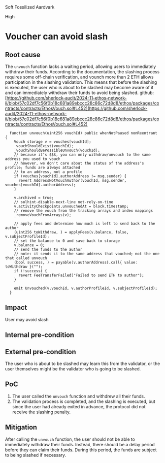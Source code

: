 Soft Fossilized Aardvark

High

# Voucher can avoid slash

## Root cause
The `unvouch` function lacks a waiting period, allowing users to immediately withdraw their funds.
According to the documentation, the slashing process requires some off-chain verification, and vounch more than 2 ETH allows participation in the slashing validation. 
This means that before the slashing is executed, the user who is about to be slashed may become aware of it and can immediately withdraw their funds to avoid being slashed.
github:[https://github.com/sherlock-audit/2024-11-ethos-network-ii/blob/57c02df7c56f0b18c681a89ebccc28c86c72d8d8/ethos/packages/contracts/contracts/EthosVouch.sol#L452](https://github.com/sherlock-audit/2024-11-ethos-network-ii/blob/57c02df7c56f0b18c681a89ebccc28c86c72d8d8/ethos/packages/contracts/contracts/EthosVouch.sol#L452)
```solidity
  function unvouch(uint256 vouchId) public whenNotPaused nonReentrant {
    Vouch storage v = vouches[vouchId];
    _vouchShouldExist(vouchId);
    _vouchShouldBePossibleUnvouch(vouchId);
    // because it's $$$, you can only withdraw/unvouch to the same address you used to vouch
    // however, we don't care about the status of the address's profile; funds are always attached
    // to an address, not a profile
    if (vouches[vouchId].authorAddress != msg.sender) {
      revert AddressNotVouchAuthor(vouchId, msg.sender, vouches[vouchId].authorAddress);
    }

    v.archived = true;
    // solhint-disable-next-line not-rely-on-time
    v.activityCheckpoints.unvouchedAt = block.timestamp;
    // remove the vouch from the tracking arrays and index mappings
    _removeVouchFromArrays(v);

    // apply fees and determine how much is left to send back to the author
    (uint256 toWithdraw, ) = applyFees(v.balance, false, v.subjectProfileId);
    // set the balance to 0 and save back to storage
    v.balance = 0;
    // send the funds to the author
    // note: it sends it to the same address that vouched; not the one that called unvouch
    (bool success, ) = payable(v.authorAddress).call{ value: toWithdraw }("");
    if (!success) {
      revert FeeTransferFailed("Failed to send ETH to author");
    }

    emit Unvouched(v.vouchId, v.authorProfileId, v.subjectProfileId);
  }
```

## Impact
User may avoid slash
## Internal pre-condition

## External pre-condition
The user who is about to be slashed may learn this from the validator, or the user themselves might be the validator who is going to be slashed.

## PoC
1. The user called the `unvouch` function and withdrew all their funds.
2. The validation process is completed, and the slashing is executed, but since the user had already exited in advance, the protocol did not receive the slashing penalty.

## Mitigation
After calling the `unvouch` function, the user should not be able to immediately withdraw their funds. Instead, there should be a delay period before they can claim their funds. During this period, the funds are subject to being slashed if necessary.
